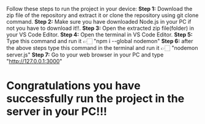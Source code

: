 Follow these steps to run the project in your device:
**Step 1:** Download the zip file of the repository and extract it or clone the repository using git clone command.
**Step 2:** Make sure you have downloaded Node.js in your PC if not you have to download it!!.
**Step 3:** Open the extracted zip file(folder) in your VS Code Editor.
**Step 4:** Open the terminal in VS Code Editor.
**Step 5:** Type this command and run it 👉🏻 "npm i --global nodemon"
**Step 6:** after the above steps type this command in the terminal and run it 👉🏻 "nodemon server.js"
**Step 7:** Go to your web browser in your PC and type "http://127.0.0.1:3000"


<h1><b>Congratulations you have successfully run the project in the server in your PC!!!</b></h1>
